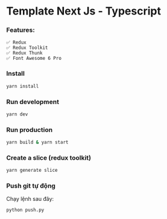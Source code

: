 # Template Next Js - Typescript

### Features:
    ✅ Redux
    ✅ Redux Toolkit
    ✅ Redux Thunk
    ✅ Font Awesome 6 Pro


### Install
```bash
yarn install
```

### Run development
```bash
yarn dev
```

### Run production
```bash
yarn build & yarn start
```

### Create a slice (redux toolkit)
```bash
yarn generate slice
```

### Push git tự động
Chạy lệnh sau đây:
```bash
python push.py
```